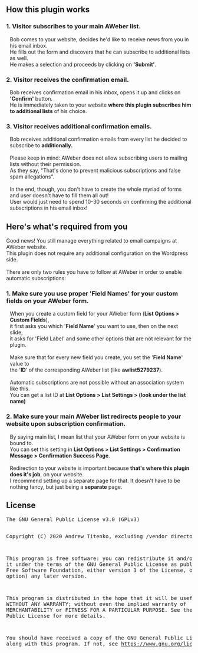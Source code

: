 <h2>How this plugin works</h2>
<h3>1. Visitor subscribes to your main AWeber list.</h3>
<p style="margin-left: 10px;">
  Bob comes to your website, decides he'd like to receive news from you in his email inbox.<br/>
  He fills out the form and discovers that he can subscribe to additional lists as well.<br/>
  He makes a selection and proceeds by clicking on <b>'Submit'</b>.
</p>
<h3>2. Visitor receives the confirmation email.</h3>
<p style="margin-left: 10px;">
  Bob receives confirmation email in his inbox, opens it up and clicks on <b>'Confirm'</b> button.<br/>
  He is immediately taken to your website <b>where this plugin subscribes him to additional lists</b> of his choice.
</p>
<h3>3. Visitor receives additional confirmation emails.</h3>
<p style="margin-left: 10px;">
  Bob receives additional confirmation emails from every list he decided to subscribe to <b>additionally.</b><br/><br/>
  Please keep in mind: AWeber does not allow subscribing users to mailing lists without their permission.<br/>
  As they say, "That's done to prevent malicious subscriptions and false spam allegations".<br/><br/>
  In the end, though, you don't have to create the whole myriad of forms and user doesn't have to fill them all out!<br/>
  User would just need to spend 10-30 seconds on confirming the additional subscriptions in his email inbox!
</p>

<h2>Here's what's required from you</h2>
<p>
  Good news! You still manage everything related to email campaigns at AWeber website.<br/>
  This plugin does not require any additional configuration on the Wordpress side.<br/><br/>
  There are only two rules you have to follow at AWeber in order to enable automatic subscriptions:<br/>
</p>
<h3>1. Make sure you use proper 'Field Names' for your custom fields on your AWeber form.</h3>
<p style="margin-left: 10px;">
  When you create a custom field for your AWeber form (<b>List Options > Custom Fields</b>),<br/>
  it first asks you which '<b>Field Name</b>' you want to use, then on the next slide,<br/>
  it asks for 'Field Label' and some other options that are not relevant for the plugin.<br/><br/>
  Make sure that for every new field you create, you set the '<b>Field Name</b>' value to<br/>
  the '<b>ID</b>' of the corresponding AWeber list (like <b>awlist5279237</b>).<br/><br/>
  Automatic subscriptions are not possible without an association system like this.<br/>
  You can get a list ID at <b>List Options > List Settings > (look under the list name)</b> 
</p>
<h3>2. Make sure your main AWeber list redirects people to your website upon subscription confirmation.</h3>
<p style="margin-left: 10px;">
  By saying main list, I mean list that your AWeber form on your website is bound to.<br/>
  You can set this setting in <b>List Options > List Settings > Confirmation Message > Confirmation Success Page</b>.<br/><br/>
  Redirection to your website is important because <b>that's where this plugin does it's job</b>, on your website.<br/>
  I recommend setting up a separate page for that. It doesn't have to be nothing fancy, but just being a <b>separate</b> page.
</p>

<h2>License</h2>
<pre>
The GNU General Public License v3.0 (GPLv3)

Copyright (C) 2020 Andrew Titenko, excluding /vendor directory

This program is free software: you can redistribute it and/or modify
it under the terms of the GNU General Public License as published by
the Free Software Foundation, either version 3 of the License, or
(at your option) any later version.

This program is distributed in the hope that it will be useful,
but WITHOUT ANY WARRANTY; without even the implied warranty of
MERCHANTABILITY or FITNESS FOR A PARTICULAR PURPOSE.  See the
GNU General Public License for more details.

You should have received a copy of the GNU General Public License
along with this program.  If not, see https://www.gnu.org/licenses/gpl-3.0.html.
</pre>
